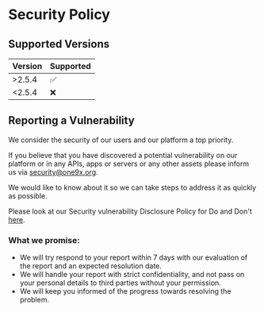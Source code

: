 # Security Policy

## Supported Versions

| Version | Supported          |
| ------- | ------------------ |
| >2.5.4  | :white_check_mark: |
| <2.5.4  | :x:                |

## Reporting a Vulnerability

We consider the security of our users and our platform a top priority. 

If you believe that you have discovered a potential vulnerability on our platform or in any APIs, apps or servers 
or any other assets please inform us via [security@one9x.org](mailto:security@one9x.org). 

We would like to know about it so we can take steps to address it as quickly as possible. 

Please look at our Security vulnerability Disclosure Policy for Do and Don't [here](https://one9x.org/security-disclosure-policy).

### What we promise:
- We will try respond to your report within 7 days with our evaluation of the report and an expected resolution date.
- We will handle your report with strict confidentiality, and not pass on your personal details to third parties without your permission.
- We will keep you informed of the progress towards resolving the problem.